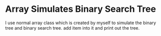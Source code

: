 # Array Simulates Binary Search Tree

I use normal array class which is created by myself to simulate the binary tree and binary search tree. add item into it and print out the tree.